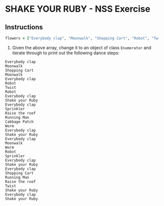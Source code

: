 # SHAKE YOUR RUBY - NSS Exercise

## Instructions

```ruby
flowers = ["Everybody clap", "Moonwalk", "Shopping Cart", "Robot", "Twist", "Cabbage Patch", "Raise the roof", "Sprinkler", "Running Man", "Worm", "Shake your Ruby"]

```

1. Given the above array, change it to an object of class `Enumerator` and iterate through to print out the following dance steps:

```
Everybody clap
Moonwalk
Shopping Cart
Moonwalk
Everybody clap
Robot
Twist
Robot
Everybody clap
Shake your Ruby
Everybody clap
Sprinkler
Raise the roof
Running Man
Cabbage Patch
Worm
Everybody clap
Shake your Ruby
Everybody clap
Moonwalk
Worm
Robot
Sprinkler
Everybody clap
Shake your Ruby
Everybody clap
Shopping Cart
Running Man
Raise the roof
Twist
Shake your Ruby
Everybody clap
Shake your Ruby
```
